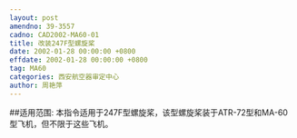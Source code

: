 ```yaml
---
layout: post
amendno: 39-3557
cadno: CAD2002-MA60-01
title: 改装247F型螺旋桨
date: 2002-01-28 00:00:00 +0800
effdate: 2002-01-28 00:00:00 +0800
tag: MA60
categories: 西安航空器审定中心
author: 周艳萍
---
```


##适用范围:
本指令适用于247F型螺旋桨，该型螺旋桨装于ATR-72型和MA-60型飞机，但不限于这些飞机。


